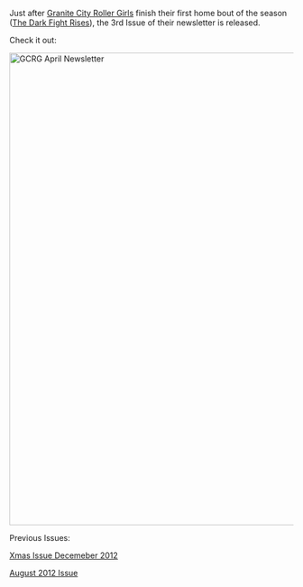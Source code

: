 <html><body><p>Just after <a href="http://www.granitecityrollergirls.org/">Granite City Roller Girls</a> finish their first home bout of the season (<a href="http://www.granitecityrollergirls.org/events/dark-fight-rises">The Dark Fight Rises</a>), the 3rd Issue of their newsletter is released.

Check it out:

<a href="http://www.granitecityrollergirls.org.uk/GCRG_Newsletter_April2013.pdf"><img class="aligncenter size-full wp-image-2391" alt="GCRG April Newsletter" src="http://scottishrollerderbyblog.com/2013/04/news010413.png" width="581" height="837"></a>

Previous Issues:

<a href="http://www.granitecityrollergirls.org.uk/GCRG_Newsletter_Deember2012.pdf">Xmas Issue Decemeber 2012</a>

<a href="http://www.granitecityrollergirls.org.uk/GCRG_Newsletter_August2012.pdf">August 2012 Issue</a></p></body></html>
